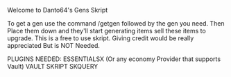 Welcome to Danto64's Gens Skript

To get a gen use the command /getgen followed by the gen you need.
Then Place them down and they'll start generating items
sell these items to upgrade.
This is a free to use skript. Giving credit would be really appreciated But is NOT Needed.


PLUGINS NEEDED:
ESSENTIALSX (Or any economy Provider that supports Vault)
VAULT
SKRIPT
SKQUERY

